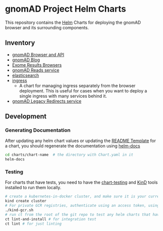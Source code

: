 # gnomAD Project Helm Charts

This repository contains the [Helm](https://helm.sh) Charts for deploying the gnomAD browser and its surrounding components.


## Inventory

- [gnomAD Browser and API](./charts/gnomad-browser)
- [gnomAD Blog](./charts/gnomad-blog)
- [Exome Results Browsers](./charts/exome-results)
- [gnomAD Reads service](./charts/gnomad-reads)
- [elasticsearch](./charts/gnomad-elasticsearch)
- [ingress](./charts/gnomad-ingress)
	- A chart for managing ingress separately from the browser deployment. This is useful for cases when you want to deploy a single ingress with many services behind it.
- [gnomAD Legacy Redirects service](./charts/legacy-redirects)


## Development

### Generating Documentation

After updating any helm chart values or updating the [README Template](./README.md.gotmpl) for a chart, you should regenerate the documentation using [helm-docs](https://github.com/norwoodj/helm-docs)

```bash
cd charts/chart-name  # the directory with Chart.yaml in it
helm-docs
```

### Testing

For charts that have tests, you need to have the [chart-testing](https://github.com/helm/chart-testing) and [KinD](https://github.com/kubernetes-sigs/kind) tools installed to run them locally.

```bash
# create a kubernetes-in-docker cluster, and make sure it is your current kubectl context
kind create cluster
# For private GCR registries, authenticate using an access token, using the kind-gcr.sh script: https://kind.sigs.k8s.io/docs/user/private-registries/#use-an-access-token
./kind-gcr.sh
# run ct from the root of the git repo to test any helm charts that have changed in your current branch, relevant to main
ct lint-and-install # for integration test
ct lint # for just linting
```
